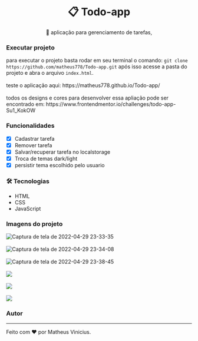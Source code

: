 <h1 align="center">
    📋 Todo-app
</h1>
<p align="center">🚀 aplicação para gerenciamento de tarefas, </p>

### Executar projeto
<p>
  para executar o projeto basta rodar em seu terminal o comando: <code>git clone https://github.com/matheus778/Todo-app.git</code>
  após isso acesse a pasta do projeto e abra o arquivo <code>index.html</code>.<br>
  <br>
  teste o aplicação aqui: https://matheus778.github.io/Todo-app/
  <br>
  <br>
  todos os designs e cores para desenvolver essa apliação pode ser encontrado em: https://www.frontendmentor.io/challenges/todo-app-Su1_KokOW
</p>

### Funcionalidades

- [x] Cadastrar tarefa
- [x] Remover tarefa
- [x] Salvar/recuperar tarefa no localstorage
- [x] Troca de temas dark/light
- [x] persistir tema escolhido pelo usuario

### 🛠 Tecnologias
- HTML
- CSS
- JavaScript

### Imagens do projeto
![Captura de tela de 2022-04-29 23-33-35](https://user-images.githubusercontent.com/57428641/166087360-44543f1d-b44b-488e-a875-5cee8973a811.png)
<br>
<br>
![Captura de tela de 2022-04-29 23-34-08](https://user-images.githubusercontent.com/57428641/166087313-babf681d-d1f2-4eb5-833c-f51e2dc3756c.png)
<br>
<br>
![Captura de tela de 2022-04-29 23-38-45](https://user-images.githubusercontent.com/57428641/166087270-11e6206c-7b35-4ecb-a5ef-3ccd1da1b81c.png)
<br>
<br>
![](https://im5.ezgif.com/tmp/ezgif-5-a5785cf037.gif)
<br>
<br>
![](https://im5.ezgif.com/tmp/ezgif-5-482e0d41fd.gif)
<br>
<br>
![](https://im5.ezgif.com/tmp/ezgif-5-d3d646402e.gif)
### Autor
---

Feito com ❤️ por Matheus Vinicius.
